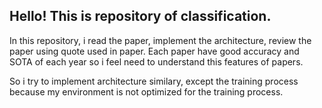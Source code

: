 ## Hello! This is repository of classification.

In this repository, i read the paper, implement the architecture, review the paper using quote used in paper. 
Each paper have good accuracy and SOTA of each year so i feel need to understand this features of papers.

So i try to implement architecture similary, except the training process because my environment is not optimized for the training process.
